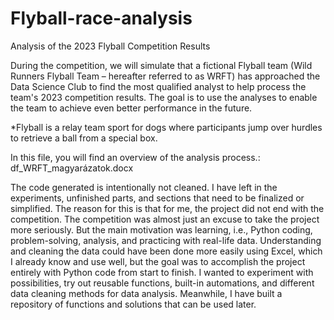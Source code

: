 # Flyball-race-analysis
Analysis of the 2023 Flyball Competition Results

During the competition, we will simulate that a fictional Flyball team (Wild Runners Flyball Team – hereafter referred to as WRFT) has approached the Data Science Club to find the most qualified analyst to help process the team's 2023 competition results. The goal is to use the analyses to enable the team to achieve even better performance in the future.

*Flyball is a relay team sport for dogs where participants jump over hurdles to retrieve a ball from a special box.

In this file, you will find an overview of the analysis process.: df_WRFT_magyarázatok.docx

The code generated is intentionally not cleaned. I have left in the experiments, unfinished parts, and sections that need to be finalized or simplified. The reason for this is that for me, the project did not end with the competition. The competition was almost just an excuse to take the project more seriously. But the main motivation was learning, i.e., Python coding, problem-solving, analysis, and practicing with real-life data. Understanding and cleaning the data could have been done more easily using Excel, which I already know and use well, but the goal was to accomplish the project entirely with Python code from start to finish. I wanted to experiment with possibilities, try out reusable functions, built-in automations, and different data cleaning methods for data analysis. Meanwhile, I have built a repository of functions and solutions that can be used later.
